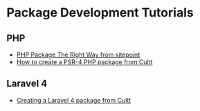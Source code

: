 # Package Development Tutorials

## PHP 

 - [PHP Package The Right Way from sitepoint](http://www.sitepoint.com/starting-new-php-package-right-way/)
 - [How to create a PSR-4 PHP package from Cultt](http://culttt.com/2014/05/07/create-psr-4-php-package/)

## Laravel 4

- [Creating a Laravel 4 package from Cultt](http://culttt.com/2013/06/24/creating-a-laravel-4-package/)
